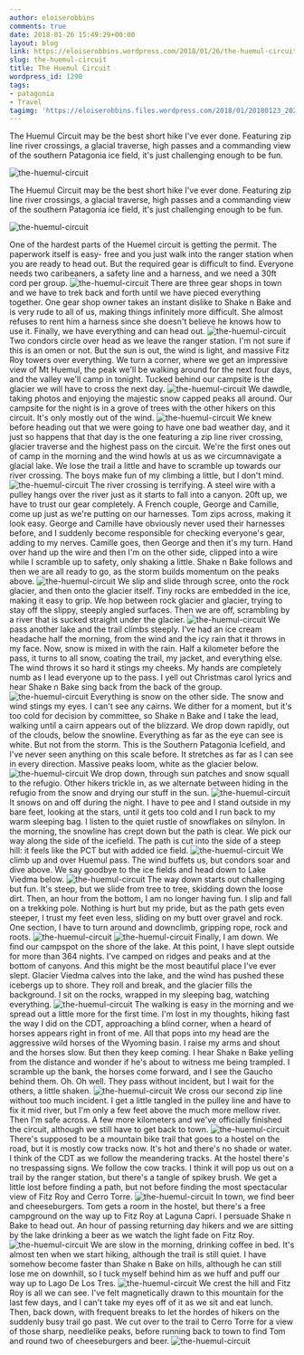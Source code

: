 ```yaml
---
author: eloiserobbins
comments: true
date: 2018-01-26 15:49:29+00:00
layout: blog
link: https://eloiserobbins.wordpress.com/2018/01/26/the-huemul-circuit/
slug: the-huemul-circuit
title: The Huemul Circuit
wordpress_id: 1290
tags:
- patagonia
- Travel
tagimg: 'https://eloiserobbins.files.wordpress.com/2018/01/20180123_202754.jpg'
---
```

 
The Huemul Circuit may be the best short hike I've ever done. Featuring zip line river crossings, a glacial traverse, high passes and a commanding view of the southern Patagonia ice field, it's just challenging enough to be fun.

 
![the-huemul-circuit](https://eloiserobbins.files.wordpress.com/2018/01/20180123_202754.jpg)
 
The Huemul Circuit may be the best short hike I've ever done. Featuring zip line river crossings, a glacial traverse, high passes and a commanding view of the southern Patagonia ice field, it's just challenging enough to be fun.
 
![the-huemul-circuit](https://eloiserobbins.files.wordpress.com/2018/01/20180123_122702.jpg)

One of the hardest parts of the Huemel circuit is getting the permit. The paperwork itself is easy- free and you just walk into the ranger station when you are ready to head out. But the required gear is difficult to find. Everyone needs two caribeaners, a safety line and a harness, and we need a 30ft cord per group.
![the-huemul-circuit](https://eloiserobbins.files.wordpress.com/2018/01/20180121_132253.jpg)
There are three gear shops in town and we have to trek back and forth until we have pieced everything together. One gear shop owner takes an instant dislike to Shake n Bake and is very rude to all of us, making things infinitely more difficult. She almost refuses to rent him a harness since she doesn't believe he knows how to use it. Finally, we have everything and can head out.
![the-huemul-circuit](https://eloiserobbins.files.wordpress.com/2018/01/20180121_155013.jpg)
Two condors circle over head as we leave the ranger station. I'm not sure if this is an omen or not. But the sun is out, the wind is light, and massive Fitz Roy towers over everything. We turn a corner, where we get an impressive view of Mt Huemul, the peak we'll be walking around for the next four days, and the valley we'll camp in tonight. Tucked behind our campsite is the glacier we will have to cross the next day.
![the-huemul-circuit](https://eloiserobbins.files.wordpress.com/2018/01/20180121_175422.jpg)
We dawdle, taking photos and enjoying the majestic snow capped peaks all around. Our campsite for the night is in a grove of trees with the other hikers on this circuit. It's only mostly out of the wind.
![the-huemul-circuit](https://eloiserobbins.files.wordpress.com/2018/01/20180122_172222.jpg)
We knew before heading out that we were going to have one bad weather day, and it just so happens that that day is the one featuring a zip line river crossing, glacier traverse and the highest pass on the circuit. We're the first ones out of camp in the morning and the wind howls at us as we circumnavigate a glacial lake. We lose the trail a little and have to scramble up towards our river crossing. The boys make fun of my climbing a little, but I don't mind.
![the-huemul-circuit](https://eloiserobbins.files.wordpress.com/2018/01/20180123_075242.jpg)
The river crossing is terrifying. A steel wire with a pulley hangs over the river just as it starts to fall into a canyon. 20ft up, we have to trust our gear completely. A French couple, George and Camille, come up just as we're putting on our harnesses. Tom zips across, making it look easy. George and Camille have obviously never used their harnesses before, and I suddenly become responsible for checking everyone's gear, adding to my nerves. Camille goes, then George and then it's my turn. Hand over hand up the wire and then I'm on the other side, clipped into a wire while I scramble up to safety, only shaking a little. Shake n Bake follows and then we are all ready to go, as the storm builds momentum on the peaks above.
![the-huemul-circuit](https://eloiserobbins.files.wordpress.com/2018/01/20180123_090054.jpg)
We slip and slide through scree, onto the rock glacier, and then onto the glacier itself. Tiny rocks are embedded in the ice, making it easy to grip. We hop between rock glacier and glacier, trying to stay off the slippy, steeply angled surfaces. Then we are off, scrambling by a river that is sucked straight under the glacier.
![the-huemul-circuit](https://eloiserobbins.files.wordpress.com/2018/01/20180123_090902.jpg)
We pass another lake and the trail climbs steeply. I've had an ice cream headache half the morning, from the wind and the icy rain that it throws in my face. Now, snow is mixed in with the rain. Half a kilometer before the pass, it turns to all snow, coating the trail, my jacket, and everything else. The wind throws it so hard it stings my cheeks. My hands are completely numb as I lead everyone up to the pass. I yell out Christmas carol lyrics and hear Shake n Bake sing back from the back of the group.
![the-huemul-circuit](https://eloiserobbins.files.wordpress.com/2018/01/20180123_091152.jpg)
Everything is snow on the other side. The snow and wind stings my eyes. I can't see any cairns. We dither for a moment, but it's too cold for decision by committee, so Shake n Bake and I take the lead, walking until a cairn appears out of the blizzard. We drop down rapidly, out of the clouds, below the snowline. Everything as far as the eye can see is white. But not from the storm. This is the Southern Patagonia Icefield, and I've never seen anything on this scale before. It stretches as far as I can see in every direction. Massive peaks loom, white as the glacier below.
![the-huemul-circuit](https://eloiserobbins.files.wordpress.com/2018/01/20180123_095246.jpg)
We drop down, through sun patches and snow squall to the refugio. Other hikers trickle in, as we alternate between hiding in the refugio from the snow and drying our stuff in the sun.
![the-huemul-circuit](https://eloiserobbins.files.wordpress.com/2018/01/20180123_121047.jpg)
It snows on and off during the night. I have to pee and I stand outside in my bare feet, looking at the stars, until it gets too cold and I run back to my warm sleeping bag. I listen to the quiet rustle of snowflakes on silnylon. In the morning, the snowline has crept down but the path is clear. We pick our way along the side of the icefield. The path is cut into the side of a steep hill: it feels like the PCT but with added ice field.
![the-huemul-circuit](https://eloiserobbins.files.wordpress.com/2018/01/20180123_123437.jpg)
We climb up and over Huemul pass. The wind buffets us, but condors soar and dive above. We say goodbye to the ice fields and head down to Lake Viedma below.
![the-huemul-circuit](https://eloiserobbins.files.wordpress.com/2018/01/20180123_144329.jpg)
The way down starts out challenging but fun. It's steep, but we slide from tree to tree, skidding down the loose dirt. Then, an hour from the bottom, I am no longer having fun. I slip and fall on a trekking pole. Nothing is hurt but my pride, but as the path gets even steeper, I trust my feet even less, sliding on my butt over gravel and rock. One section, I have to turn around and downclimb, gripping rope, rock and roots.
![the-huemul-circuit](https://eloiserobbins.files.wordpress.com/2018/01/20180124_073101.jpg)
![the-huemul-circuit](https://eloiserobbins.files.wordpress.com/2018/01/20180124_073059.jpg)
Finally, I am down. We find our campspot on the shore of the lake. At this point, I have slept outside for more than 364 nights. I've camped on ridges and peaks and at the bottom of canyons. And this might be the most beautiful place I've ever slept. Glacier Viedma calves into the lake, and the wind has pushed these icebergs up to shore. They roll and break, and the glacier fills the background. I sit on the rocks, wrapped in my sleeping bag, watching everything.
![the-huemul-circuit](https://eloiserobbins.files.wordpress.com/2018/01/20180124_120824.jpg)
The walking is easy in the morning and we spread out a little more for the first time. I'm lost in my thoughts, hiking fast the way I did on the CDT, approaching a blind corner, when a heard of horses appears right in front of me. All that pops into my head are the aggressive wild horses of the Wyoming basin. I raise my arms and shout and the horses slow. But then they keep coming. I hear Shake n Bake yelling from the distance and wonder if he's about to witness me being trampled. I scramble up the bank, the horses come forward, and I see the Gaucho behind them. Oh. Oh well. They pass without incident, but I wait for the others, a little shaken.
![the-huemul-circuit](https://eloiserobbins.files.wordpress.com/2018/01/20180124_150017.jpg)
We cross our second zip line without too much incident. I get a little tangled in the pulley line and have to fix it mid river, but I'm only a few feet above the much more mellow river. Then I'm safe across. A few more kilometers and we've officially finished the circuit, although we still have to get back to town.
![the-huemul-circuit](https://eloiserobbins.files.wordpress.com/2018/01/20180124_201341.jpg)
There's supposed to be a mountain bike trail that goes to a hostel on the road, but it is mostly cow tracks now. It's hot and there's no shade or water. I think of the CDT as we follow the meandering tracks. At the hostel there's no trespassing signs. We follow the cow tracks. I think it will pop us out on a trail by the ranger station, but there's a tangle of spikey brush. We get a little lost before finding a path, but not before finding the most spectacular view of Fitz Roy and Cerro Torre. 
![the-huemul-circuit](https://eloiserobbins.files.wordpress.com/2018/01/20180125_113329.jpg)
In town, we find beer and cheeseburgers. Tom gets a room in the hostel, but there's a free campground on the way up to Fitz Roy at Laguna Capri. I persuade Shake n Bake to head out. An hour of passing returning day hikers and we are sitting by the lake drinking a beer as we watch the light fade on Fitz Roy.
![the-huemul-circuit](https://eloiserobbins.files.wordpress.com/2018/01/20180125_114217.jpg)
We are slow in the morning, drinking coffee in bed. It's almost ten when we start hiking, although the trail is still quiet. I have somehow become faster than Shake n Bake on hills, although he can still lose me on downhill, so I tuck myself behind him as we huff and puff our way up to Lago De Los Tres.
![the-huemul-circuit](https://eloiserobbins.files.wordpress.com/2018/01/20180125_1157170.jpg)
We crest the hill and Fitz Roy is all we can see. I've felt magnetically drawn to this mountain for the last few days, and I can't take my eyes off of it as we sit and eat lunch. Then, back down, with frequent breaks to let the hordes of hikers on the suddenly busy trail go past. We cut over to the trail to Cerro Torre for a view of those sharp, needlelike peaks, before running back to town to find Tom and round two of cheeseburgers and beer.
![the-huemul-circuit](https://eloiserobbins.files.wordpress.com/2018/01/20180125_155217.jpg)
